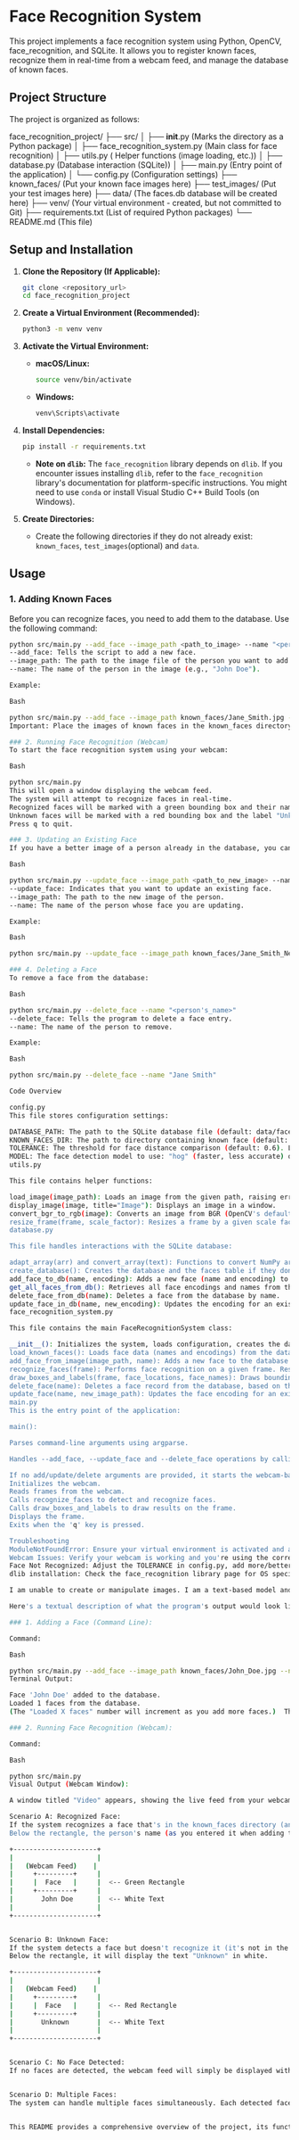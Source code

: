 # Face Recognition System

This project implements a face recognition system using Python, OpenCV, face_recognition, and SQLite. It allows you to register known faces, recognize them in real-time from a webcam feed, and manage the database of known faces.

## Project Structure

The project is organized as follows:

face_recognition_project/
├── src/
│   ├── __init__.py          (Marks the directory as a Python package)
│   ├── face_recognition_system.py    (Main class for face recognition)
│   ├── utils.py             ( Helper functions (image loading, etc.))
│   ├── database.py          (Database interaction (SQLite))
│   ├── main.py              (Entry point of the application)
│   └── config.py            (Configuration settings)
├── known_faces/          (Put your known face images here)
├── test_images/          (Put your test images here)
├── data/                 (The faces.db database will be created here)
├── venv/                 (Your virtual environment - created, but not committed to Git)
├── requirements.txt      (List of required Python packages)
└── README.md             (This file)

## Setup and Installation

1.  **Clone the Repository (If Applicable):**

    ```bash
    git clone <repository_url>
    cd face_recognition_project
    ```

2.  **Create a Virtual Environment (Recommended):**

    ```bash
    python3 -m venv venv
    ```

3.  **Activate the Virtual Environment:**

    *   **macOS/Linux:**
        ```bash
        source venv/bin/activate
        ```
    *   **Windows:**
        ```bash
        venv\Scripts\activate
        ```

4.  **Install Dependencies:**

    ```bash
    pip install -r requirements.txt
    ```
    *   **Note on `dlib`:** The `face_recognition` library depends on `dlib`.  If you encounter issues installing `dlib`, refer to the `face_recognition` library's documentation for platform-specific instructions. You might need to use `conda` or install Visual Studio C++ Build Tools (on Windows).

5. **Create Directories:**
   * Create the following directories if they do not already exist: `known_faces`, `test_images`(optional) and `data`.

## Usage

### 1. Adding Known Faces

Before you can recognize faces, you need to add them to the database.  Use the following command:

```bash
python src/main.py --add_face --image_path <path_to_image> --name "<person's_name>"
--add_face: Tells the script to add a new face.
--image_path: The path to the image file of the person you want to add (e.g., known_faces/John Doe.jpg). Important: This image should contain only one face, and it should be a clear, well-lit image of the person.
--name: The name of the person in the image (e.g., "John Doe").

Example:

Bash

python src/main.py --add_face --image_path known_faces/Jane_Smith.jpg --name "Jane Smith"
Important: Place the images of known faces in the known_faces directory, and name each file after the person in the image (e.g., John_Doe.jpg).

### 2. Running Face Recognition (Webcam)
To start the face recognition system using your webcam:

Bash

python src/main.py
This will open a window displaying the webcam feed.
The system will attempt to recognize faces in real-time.
Recognized faces will be marked with a green bounding box and their name.
Unknown faces will be marked with a red bounding box and the label "Unknown".
Press q to quit.

### 3. Updating an Existing Face
If you have a better image of a person already in the database, you can update their face encoding:

Bash

python src/main.py --update_face --image_path <path_to_new_image> --name "<person's_name>"
--update_face: Indicates that you want to update an existing face.
--image_path: The path to the new image of the person.
--name: The name of the person whose face you are updating.

Example:

Bash

python src/main.py --update_face --image_path known_faces/Jane_Smith_New.jpg --name "Jane Smith"

### 4. Deleting a Face
To remove a face from the database:

Bash

python src/main.py --delete_face --name "<person's_name>"
--delete_face: Tells the program to delete a face entry.
--name: The name of the person to remove.

Example:

Bash

python src/main.py --delete_face --name "Jane Smith"

Code Overview

config.py
This file stores configuration settings:

DATABASE_PATH: The path to the SQLite database file (default: data/faces.db).
KNOWN_FACES_DIR: The path to directory containing known face (default: known_faces).
TOLERANCE: The threshold for face distance comparison (default: 0.6). Lower values are stricter.
MODEL: The face detection model to use: "hog" (faster, less accurate) or "cnn" (slower, more accurate).
utils.py

This file contains helper functions:

load_image(image_path): Loads an image from the given path, raising errors if the file is not found or cannot be opened.
display_image(image, title="Image"): Displays an image in a window.
convert_bgr_to_rgb(image): Converts an image from BGR (OpenCV's default) to RGB (used by face_recognition).
resize_frame(frame, scale_factor): Resizes a frame by a given scale factor.
database.py

This file handles interactions with the SQLite database:

adapt_array(arr) and convert_array(text): Functions to convert NumPy arrays (face encodings) to and from binary strings for database storage.
create_database(): Creates the database and the faces table if they don't exist.
add_face_to_db(name, encoding): Adds a new face (name and encoding) to the database.
get_all_faces_from_db(): Retrieves all face encodings and names from the database.
delete_face_from_db(name): Deletes a face from the database by name.
update_face_in_db(name, new_encoding): Updates the encoding for an existing face.
face_recognition_system.py

This file contains the main FaceRecognitionSystem class:

__init__(): Initializes the system, loads configuration, creates the database (if it doesn't exist), and loads known faces from the database.
load_known_faces(): Loads face data (names and encodings) from the database.
add_face_from_image(image_path, name): Adds a new face to the database from an image file. Handles image loading, face encoding, and database insertion.
recognize_faces(frame): Performs face recognition on a given frame. Resizes the frame, converts to RGB, finds face locations and encodings, compares encodings to known faces, and returns scaled face locations and names.
draw_boxes_and_labels(frame, face_locations, face_names): Draws bounding boxes and name labels on the frame. Uses green for known faces and red for unknown faces.
delete_face(name): Deletes a face record from the database, based on the provided name.
update_face(name, new_image_path): Updates the face encoding for an existing face in the database, using the new image provided.
main.py
This is the entry point of the application:

main():

Parses command-line arguments using argparse.

Handles --add_face, --update_face and --delete_face operations by calling the appropriate methods of the FaceRecognitionSystem class.

If no add/update/delete arguments are provided, it starts the webcam-based face recognition loop:
Initializes the webcam.
Reads frames from the webcam.
Calls recognize_faces to detect and recognize faces.
Calls draw_boxes_and_labels to draw results on the frame.
Displays the frame.
Exits when the 'q' key is pressed.

Troubleshooting
ModuleNotFoundError: Ensure your virtual environment is activated and all required packages are installed (pip install -r requirements.txt).
Webcam Issues: Verify your webcam is working and you're using the correct camera index (usually 0) in cv2.VideoCapture(0).
Face Not Recognized: Adjust the TOLERANCE in config.py, add more/better images to known_faces/, or switch to the "cnn" model.
dlib installation: Check the face_recognition library page for OS specific instructions.

I am unable to create or manipulate images. I am a text-based model and do not have the capability to generate or edit visual content. I can, however, describe in detail what you would see when running the project and the various scenarios.

Here's a textual description of what the program's output would look like in different situations, along with descriptions of the command-line interactions:

### 1. Adding a Face (Command Line):

Command:

Bash

python src/main.py --add_face --image_path known_faces/John_Doe.jpg --name "John Doe"
Terminal Output:

Face 'John Doe' added to the database.
Loaded 1 faces from the database.
(The "Loaded X faces" number will increment as you add more faces.)  There is no visual output other than this text.  The program adds the face data to the data/faces.db database file.

### 2. Running Face Recognition (Webcam):

Command:

Bash

python src/main.py
Visual Output (Webcam Window):

A window titled "Video" appears, showing the live feed from your webcam.

Scenario A: Recognized Face:
If the system recognizes a face that's in the known_faces directory (and therefore in the database), it will draw a green rectangle around the face.
Below the rectangle, the person's name (as you entered it when adding the face) will be displayed in white text. For example:

+---------------------+
|                     |
|   (Webcam Feed)    |
|     +---------+     |
|     |  Face   |     |  <-- Green Rectangle
|     +---------+     |
|       John Doe      |  <-- White Text
|                     |
+---------------------+


Scenario B: Unknown Face:
If the system detects a face but doesn't recognize it (it's not in the database), it will draw a red rectangle around the face.
Below the rectangle, it will display the text "Unknown" in white.

+---------------------+
|                     |
|   (Webcam Feed)    |
|     +---------+     |
|     |  Face   |     |  <-- Red Rectangle
|     +---------+     |
|       Unknown       |  <-- White Text
|                     |
+---------------------+


Scenario C: No Face Detected:
If no faces are detected, the webcam feed will simply be displayed without any rectangles or text.


Scenario D: Multiple Faces:
The system can handle multiple faces simultaneously. Each detected face will have a rectangle (green for known, red for unknown) and the corresponding label. The rectangles and labels will track the faces as they move within the frame.


This README provides a comprehensive overview of the project, its functionality, and how to use it.  It should be easy for anyone to understand and get started with the face recognition system.
